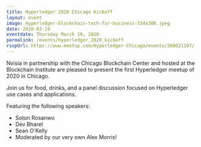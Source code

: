 ```yaml
---
title: Hyperledger 2020 Chicago Kickoff
layout: event
image: Hyperledger-blockchain-tech-for-business-534x300.jpeg
date: 2020-03-19
eventdate: Thursday March 19, 2020
permalink: /events/hyperledger_2020_kickoff
rsvpUrl: https://www.meetup.com/Hyperledger-Chicago/events/268021107/
---
```

Nvisia in partnership with the Chicago Blockchain Center and hosted at the Blockchain Institute are pleased to present the first Hyperledger meetup of 2020 in Chicago.

Join us for food, drinks, and a panel discussion focused on Hyperledger use cases and applications.

Featuring the following speakers:
 <ul>
  <li>Soton Rosanwo</li>
  <li>Dev Bharel</li>
  <li>Sean O'Kelly</li>
  <li>Moderated by our very own Alex Morris!</li>
</ul> 
